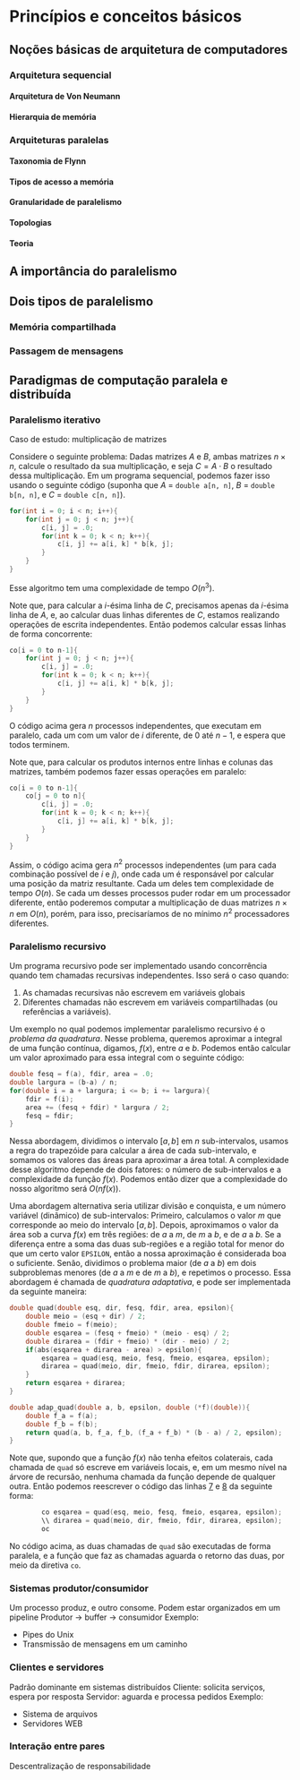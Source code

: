 # Princípios e conceitos básicos

## Noções básicas de arquitetura de computadores

### Arquitetura sequencial

#### Arquitetura de Von Neumann

#### Hierarquia de memória

### Arquiteturas paralelas

#### Taxonomia de Flynn

#### Tipos de acesso a memória

#### Granularidade de paralelismo

#### Topologias

#### Teoria

## A importância do paralelismo

## Dois tipos de paralelismo

### Memória compartilhada

### Passagem de mensagens

## Paradigmas de computação paralela e distribuída

### Paralelismo iterativo

Caso de estudo: multiplicação de matrizes

Considere o seguinte problema: Dadas matrizes $A$ e $B$, ambas matrizes $n \times n$, calcule o resultado da sua multiplicação, e seja $C = A \cdot B$ o resultado dessa multiplicação.
Em um programa sequencial, podemos fazer isso usando o seguinte código (suponha que $A$ = `double a[n, n]`, $B$ = `double b[n, n]`, e $C$ = `double c[n, n]`).

~~~c
for(int i = 0; i < n; i++){
    for(int j = 0; j < n; j++){
        c[i, j] = .0;
        for(int k = 0; k < n; k++){
            c[i, j] += a[i, k] * b[k, j];
        }
    }
}
~~~

Esse algoritmo tem uma complexidade de tempo $O(n^{3})$.

Note que, para calcular a $i$-ésima linha de $C$, precisamos apenas da $i$-ésima linha de $A$, e, ao calcular duas linhas diferentes de $C$, estamos realizando operações de escrita independentes.
Então podemos calcular essas linhas de forma concorrente:

~~~c
co[i = 0 to n-1]{
    for(int j = 0; j < n; j++){
        c[i, j] = .0;
        for(int k = 0; k < n; k++){
            c[i, j] += a[i, k] * b[k, j];
        }
    }
}
~~~

O código acima gera $n$ processos independentes, que executam em paralelo, cada um com um valor de $i$ diferente, de $0$ até $n-1$, e espera que todos terminem.

Note que, para calcular os produtos internos entre linhas e colunas das matrizes, também podemos fazer essas operações em paralelo:

~~~c
co[i = 0 to n-1]{
    co[j = 0 to n]{
        c[i, j] = .0;
        for(int k = 0; k < n; k++){
            c[i, j] += a[i, k] * b[k, j];
        }
    }
}
~~~

Assim, o código acima gera $n^{2}$ processos independentes (um para cada combinação possível de $i$ e $j$), onde cada um é responsável por calcular uma posição da matriz resultante. Cada um deles tem complexidade de tempo $O(n)$. Se cada um desses processos puder rodar em um processador diferente, então poderemos computar a multiplicação de duas matrizes $n \times n$ em $O(n)$, porém, para isso, precisaríamos de no mínimo $n^{2}$ processadores diferentes.

### Paralelismo recursivo

Um programa recursivo pode ser implementado usando concorrência quando tem chamadas recursivas independentes. Isso será o caso quando:

1. As chamadas recursivas não escrevem em variáveis globais
2. Diferentes chamadas não escrevem em variáveis compartilhadas (ou referências a variáveis).

Um exemplo no qual podemos implementar paralelismo recursivo é o *problema da quadratura*.
Nesse problema, queremos aproximar a integral de uma função contínua, digamos, $f(x)$, entre $a$ e $b$.
Podemos então calcular um valor aproximado para essa integral com o seguinte código:

~~~c
double fesq = f(a), fdir, area = .0;
double largura = (b-a) / n;
for(double i = a + largura; i <= b; i += largura){
    fdir = f(i);
    area += (fesq + fdir) * largura / 2;
    fesq = fdir;
}
~~~

Nessa abordagem, dividimos o intervalo $[a, b]$ em $n$ sub-intervalos, usamos a regra do trapezóide para calcular a área de cada sub-intervalo, e somamos os valores das áreas para aproximar a área total.
A complexidade desse algoritmo depende de dois fatores: o número de sub-intervalos e a complexidade da função $f(x)$. Podemos então dizer que a complexidade do nosso algoritmo será $O(nf(x))$.

Uma abordagem alternativa seria utilizar divisão e conquista, e um número variável (dinâmico) de sub-intervalos:
Primeiro, calculamos o valor $m$ que corresponde ao meio do intervalo $[a, b]$. Depois, aproximamos o valor da área sob a curva $f(x)$ em três regiões: de $a$ a $m$, de $m$ a $b$, e de $a$ a $b$. Se a diferença entre a soma das duas sub-regiões e a região total for menor do que um certo valor `EPSILON`, então a nossa aproximação é considerada boa o suficiente. Senão, dividimos o problema maior (de $a$ a $b$) em dois subproblemas menores (de $a$ a $m$ e de $m$ a $b$), e repetimos o processo.
Essa abordagem é chamada de *quadratura adaptativa*, e pode ser implementada da seguinte maneira:

~~~c {#quad_adapt .numberLines}
double quad(double esq, dir, fesq, fdir, area, epsilon){
    double meio = (esq + dir) / 2;
    double fmeio = f(meio);
    double esqarea = (fesq + fmeio) * (meio - esq) / 2;
    double dirarea = (fdir + fmeio) * (dir - meio) / 2;
    if(abs(esqarea + dirarea - area) > epsilon){
        esqarea = quad(esq, meio, fesq, fmeio, esqarea, epsilon);
        dirarea = quad(meio, dir, fmeio, fdir, dirarea, epsilon);
    }
    return esqarea + dirarea;
}

double adap_quad(double a, b, epsilon, double (*f)(double)){
    double f_a = f(a);
    double f_b = f(b);
    return quad(a, b, f_a, f_b, (f_a + f_b) * (b - a) / 2, epsilon);
}
~~~

Note que, supondo que a função $f(x)$ não tenha efeitos colaterais, cada chamada de `quad` só escreve em variáveis locais, e, em um mesmo nível na árvore de recursão, nenhuma chamada da função depende de qualquer outra. Então podemos reescrever o código das linhas [$7$](#quad_adapt-7) e [$8$](#quad_adapt-8) da seguinte forma:

~~~c {#quad_adapt .numberLines startFrom="7"}
        co esqarea = quad(esq, meio, fesq, fmeio, esqarea, epsilon);
        \\ dirarea = quad(meio, dir, fmeio, fdir, dirarea, epsilon);
        oc
~~~

No código acima, as duas chamadas de `quad` são executadas de forma paralela, e a função que faz as chamadas aguarda o retorno das duas, por meio da diretiva `co`.

### Sistemas produtor/consumidor

Um processo produz, e outro consome. Podem estar organizados em um pipeline
Produtor -> buffer -> consumidor
Exemplo:

- Pipes do Unix
- Transmissão de mensagens em um caminho

### Clientes e servidores

Padrão dominante em sistemas distribuídos
Cliente: solicita serviços, espera por resposta
Servidor: aguarda e processa pedidos
Exemplo:

- Sistema de arquivos
- Servidores WEB

### Interação entre pares

Descentralização de responsabilidade
